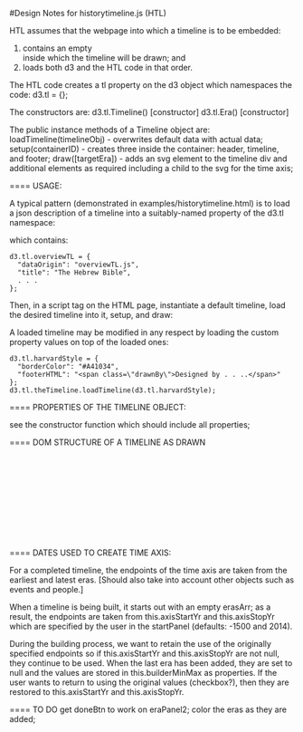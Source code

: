 #Design Notes for historytimeline.js (HTL)

HTL assumes that the webpage into which a timeline is to be embedded:
  1) contains an empty <div id=""> inside which the timeline will be drawn; and
  2) loads both d3 and the HTL code in that order.

<div id="<containerName>"></div>

<script src="js/d3.min.js"></script>
<script src="js/historytimeline.js"></script>

The HTL code creates a tl property on the d3 object which namespaces the code:
  d3.tl = {};

The constructors are:
  d3.tl.Timeline() [constructor]
  d3.tl.Era() [constructor]
  
The public instance methods of a Timeline object are:
  loadTimeline(timelineObj) - overwrites default data with actual data;
  setup(containerID) - creates three <divs> inside the container: header, timeline, and footer;
  draw([targetEra]) - adds an svg element to the timeline div and additional elements as required including a <g class="timeAxisGrp"> child to the svg for the time axis;
  
==== USAGE:

A typical pattern (demonstrated in examples/historytimeline.html) is to load a json description of a timeline into a suitably-named property of the d3.tl namespace:
  <script src="tl/overviewTL.js"></script>

which contains:

    d3.tl.overviewTL = {
      "dataOrigin": "overviewTL.js",
      "title": "The Hebrew Bible",
      . . .
    };
  
Then, in a script tag on the HTML page, instantiate a default timeline, load the desired timeline into it, setup, and draw:
<script>
    d3.tl.theTimeline = new d3.tl.Timeline();
    d3.tl.theTimeline.loadTimeline(d3.tl.overviewTL);
    /* changes to the overviewTL timeline may be inserted here */
    d3.tl.theTimeline.setup("overviewBContainer");
    d3.tl.theTimeline.draw();
</script>
  
A loaded timeline may be modified in any respect by loading the custom property values on top of the loaded ones:

    d3.tl.harvardStyle = {
      "borderColor": "#A41034",
      "footerHTML": "<span class=\"drawnBy\">Designed by . . ..</span>"
    };
    d3.tl.theTimeline.loadTimeline(d3.tl.harvardStyle);
  
  
==== PROPERTIES OF THE TIMELINE OBJECT:

  see the constructor function which should include all properties;

==== DOM STRUCTURE OF A TIMELINE AS DRAWN

<div id="containerID">
  <div id="containerID-header"></div>
  <div id="containerID-timeline">
    <svg>
      <g class="timeAxisGrp"></g>
      <g class="erasGrp"></g>
      <g class="eraStartDateGrp"></g>
      <g class="eraStopDateGrp"></g>
    </svg>
    <g class="eraLabelsGrp">
    <div id="precipEventsPanel">
  </div>
  <div id="containerID-footer"></div>
</div>

==== DATES USED TO CREATE TIME AXIS:

For a completed timeline, the endpoints of the time axis are taken from the earliest and latest eras.  [Should also take into account other objects such as events and people.]

When a timeline is being built, it starts out with an empty erasArr; as a result, the endpoints are taken from this.axisStartYr and this.axisStopYr which are specified by the user in the startPanel (defaults: -1500 and 2014).

During the building process, we want to retain the use of the originally specified endpoints so if this.axisStartYr and this.axisStopYr are not null, they continue to be used.  When the last era has been added, they are set to null and the values are stored in this.builderMinMax as properties.  If the user wants to return to using the original values (checkbox?), then they are restored to this.axisStartYr and this.axisStopYr.

==== TO DO
get doneBtn to work on eraPanel2;
color the eras as they are added;




